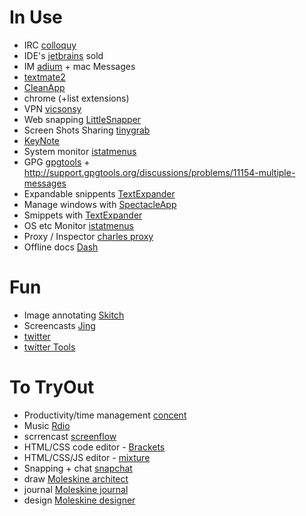 In Use
======

- IRC [colloquy](http://colloquy.info/)
- IDE's [jetbrains](www.jetbrains.com) sold
- IM [adium](http://adium.im/) + mac Messages
- [textmate2](https://github.com/textmate/textmate/downloads)
- [CleanApp](http://www.syniumsoftware.com/cleanapp/)
- chrome (+list extensions)
- VPN [vicsonsy](http://www.sparklabs.com/viscosity/)
- Web snapping [LittleSnapper](http://www.realmacsoftware.com/littlesnapper/)
- Screen Shots Sharing [tinygrab](http://tinygrab.com/)
- [KeyNote](https://itunes.apple.com/ie/app/keynote/id409183694?mt=12)
- System monitor [istatmenus](http://bjango.com/mac/istatmenus/)
- GPG [gpgtools](https://gpgtools.org) + http://support.gpgtools.org/discussions/problems/11154-multiple-messages
- Expandable snippents [TextExpander](http://smilesoftware.com/TextExpander/index.html)
- Manage windows with [SpectacleApp](http://spectacleapp.com)
- Smippets with [TextExpander](http://smilesoftware.com/TextExpander/index.html)
- OS etc Monitor [istatmenus](http://bjango.com/mac/istatmenus/) 
- Proxy / Inspector [charles proxy](http://www.charlesproxy.com)
- Offline docs [Dash](https://kapeli.com/dash)

Fun
===

- Image annotating [Skitch](https://itunes.apple.com/ie/app/skitch/id425955336?mt=12)
- Screencasts [Jing](http://www.techsmith.com/jing.html)
- [twitter](https://itunes.apple.com/ie/app/twitter/id409789998?mt=12) 
- [twitter Tools](https://gist.github.com/lukmdo/9801788)

To TryOut
=========

- Productivity/time management [concent](http://www.getconcentrating.com/)
- Music [Rdio](http://www.rdio.com/)
- scrrencast [screenflow](http://www.telestream.net/screenflow)
- HTML/CSS code editor - [Brackets](http://brackets.io)
- HTML/CSS/JS editor - [mixture](http://mixture.io)
- Snapping + chat [snapchat](http://www.snapchat.com)
- draw [Moleskine architect](https://itunes.apple.com/pl/app/the-hand-of-the-architect/id490106047?mt=8)
- journal [Moleskine journal](https://itunes.apple.com/pl/app/moleskine-journal/id550926297?mt=8)
- design [Moleskine designer](https://itunes.apple.com/pl/app/the-hand-of-the-designer/id648833973?mt=8)
